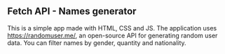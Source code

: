 ## Fetch API - Names generator

This is a simple app made with HTML, CSS and JS. The application uses https://randomuser.me/, an open-source API for generating random user data. You can filter names by gender, 
quantity and nationality.
